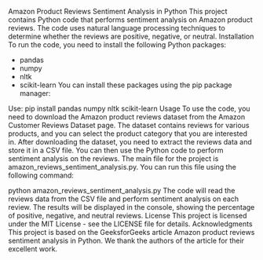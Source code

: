 Amazon Product Reviews Sentiment Analysis in Python
This project contains Python code that performs sentiment analysis on Amazon product reviews. The code uses natural language processing techniques to determine whether the reviews are positive, negative, or neutral.
Installation
To run the code, you need to install the following Python packages:
* pandas
* numpy
* nltk
* scikit-learn
You can install these packages using the pip package manager:

Use:
pip install 
pandas 
numpy
 nltk 
scikit-learn 
Usage
To use the code, you need to download the Amazon product reviews dataset from the Amazon Customer Reviews Dataset page. The dataset contains reviews for various products, and you can select the product category that you are interested in.
After downloading the dataset, you need to extract the reviews data and store it in a CSV file. You can then use the Python code to perform sentiment analysis on the reviews.
The main file for the project is amazon_reviews_sentiment_analysis.py. You can run this file using the following command:


python amazon_reviews_sentiment_analysis.py 
The code will read the reviews data from the CSV file and perform sentiment analysis on each review. The results will be displayed in the console, showing the percentage of positive, negative, and neutral reviews.
License
This project is licensed under the MIT License - see the LICENSE file for details.
Acknowledgments
This project is based on the GeeksforGeeks article Amazon product reviews sentiment analysis in Python. We thank the authors of the article for their excellent work.
